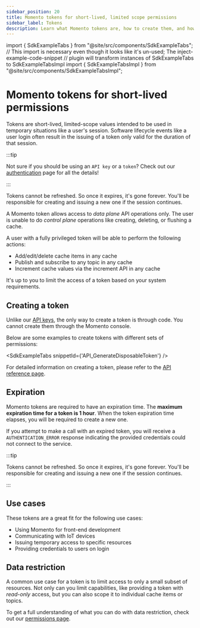 ```yaml
---
sidebar_position: 20
title: Momento tokens for short-lived, limited scope permissions
sidebar_label: Tokens
description: Learn what Momento tokens are, how to create them, and how they are used.
---
```


import { SdkExampleTabs } from "@site/src/components/SdkExampleTabs";
// This import is necessary even though it looks like it's un-used; The inject-example-code-snippet
// plugin will transform instances of SdkExampleTabs to SdkExampleTabsImpl
import { SdkExampleTabsImpl } from "@site/src/components/SdkExampleTabsImpl";

# Momento tokens for short-lived permissions

Tokens are short-lived, limited-scope values intended to be used in temporary situations like a user's session. Software lifecycle events like a user login often result in the issuing of a token only valid for the duration of that session.

:::tip

Not sure if you should be using an `API key` or a `token`? Check out our [authentication](./index.mdx) page for all the details!

:::

Tokens cannot be refreshed. So once it expires, it's gone forever. You'll be responsible for creating and issuing a new one if the session continues.

A Momento token allows access to *data plane* API operations only. The user is unable to do *control plane* operations like creating, deleting, or flushing a cache.

A user with a fully privileged token will be able to perform the following actions:

* Add/edit/delete cache items in any cache
* Publish and subscribe to any topic in any cache
* Increment cache values via the increment API in any cache

It's up to you to limit the access of a token based on your system requirements.

## Creating a token

Unlike our [API keys](./api-keys.md), the only way to create a token is through code. You cannot create them through the Momento console.

Below are some examples to create tokens with different sets of permissions:

<SdkExampleTabs snippetId={'API_GenerateDisposableToken'} />

For detailed information on creating a token, please refer to the [API reference page](./../api-reference/auth.md).

## Expiration

Momento tokens are required to have an expiration time. The **maximum expiration time for a token is 1 hour**. When the token expiration time elapses, you will be required to create a new one.

If you attempt to make a call with an expired token, you will receive a `AUTHENTICATION_ERROR` response indicating the provided credentials could not connect to the service.

:::tip

Tokens cannot be refreshed. So once it expires, it's gone forever. You'll be responsible for creating and issuing a new one if the session continues.

:::

## Use cases

These tokens are a great fit for the following use cases:

* Using Momento for front-end development
* Communicating with IoT devices
* Issuing temporary access to specific resources
* Providing credentials to users on login

## Data restriction

A common use case for a token is to limit access to only a small subset of resources. Not only can you limit capabilities, like providing a token with *read-only* access, but you can also scope it to individual cache items or topics.

To get a full understanding of what you can do with data restriction, check out our [permissions page](./permissions.md).
